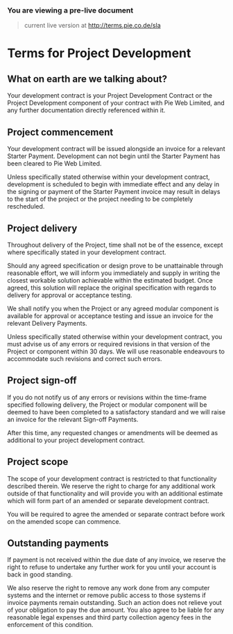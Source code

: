 ### You are viewing a pre-live document
> current live version at http://terms.pie.co.de/sla

# Terms for Project Development

## What on earth are we talking about?
Your development contract is your Project Development Contract or the Project Development component of your contract with Pie Web Limited, and any further documentation directly referenced within it.

## Project commencement
Your development contract will be issued alongside an invoice for a relevant Starter Payment. Development can not begin until the Starter Payment has been cleared to Pie Web Limited.

Unless specifically stated otherwise within your development contract, development is scheduled to begin with immediate effect and any delay in the signing or payment of the Starter Payment invoice may result in delays to the start of the project or the project needing to be completely rescheduled.

## Project delivery
Throughout delivery of the Project, time shall not be of the essence, except where specifically stated in your development contract.

Should any agreed specification or design prove to be unattainable through reasonable effort, we will inform you immediately and supply in writing the closest workable solution achievable within the estimated budget. Once agreed, this solution will replace the original specification with regards to delivery for approval or acceptance testing.

We shall notify you when the Project or any agreed modular component is available for approval or acceptance testing and issue an invoice for the relevant Delivery Payments.

Unless specifically stated otherwise within your development contract, you must advise us of any errors or required revisions in that version of the Project or component within 30 days. We will use reasonable endeavours to accommodate such revisions and correct such errors.

## Project sign-off
If you do not notify us of any errors or revisions within the time-frame specified following delivery, the Project or modular component will be deemed to have been completed to a satisfactory standard and we will raise an invoice for the relevant Sign-off Payments.

After this time, any requested changes or amendments will be deemed as additional to your project development contract.

## Project scope
The scope of your development contract is restricted to that functionality described therein. We reserve the right to charge for any additional work outside of that functionality and will provide you with an additional estimate which will form part of an amended or separate development contract.

You will be required to agree the amended or separate contract before work on the amended scope can commence.

## Outstanding payments
If payment is not received within the due date of any invoice, we reserve the right to refuse to undertake any further work for you until your account is back in good standing. 

We also reserve the right to remove any work done from any computer systems and the internet or remove public access to those systems if invoice payments remain outstanding. Such an action does not relieve yout of your obligation to pay the due amount. You also agree to be liable for any reasonable legal expenses and third party collection agency fees in the enforcement of this condition.
